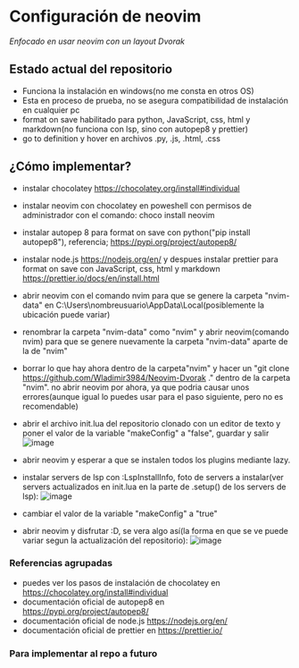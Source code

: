 # Configuración de neovim

_Enfocado en usar neovim con un layout Dvorak_

## Estado actual del repositorio

- Funciona la instalación en windows(no me consta en otros OS)
- Esta en proceso de prueba, no se asegura compatibilidad de instalación en cualquier pc
- format on save habilitado para python, JavaScript, css, html y markdown(no funciona con lsp, sino con autopep8 y prettier)
- go to definition y hover en archivos .py, .js, .html, .css

## ¿Cómo implementar?

- instalar chocolatey https://chocolatey.org/install#individual
- instalar neovim con chocolatey en poweshell con permisos de administrador con el comando: choco install neovim
- instalar autopep 8 para format on save con python("pip install autopep8"), referencia; https://pypi.org/project/autopep8/
- instalar node.js https://nodejs.org/en/ y despues instalar prettier para format on save con JavaScript, css, html y markdown https://prettier.io/docs/en/install.html
- abrir neovim con el comando nvim para que se genere la carpeta "nvim-data" en C:\Users\nombreusuario\AppData\Local(posiblemente la ubicación puede variar)
- renombrar la carpeta "nvim-data" como "nvim" y abrir neovim(comando nvim) para que se genere nuevamente la carpeta "nvim-data" aparte de la de "nvim"
- borrar lo que hay ahora dentro de la carpeta"nvim" y hacer un "git clone https://github.com/Wladimir3984/Neovim-Dvorak ." dentro de la carpeta "nvim". no abrir neovim por ahora, ya que podria causar unos errores(aunque igual lo puedes usar para el paso siguiente, pero no es recomendable)
- abrir el archivo init.lua del repositorio clonado con un editor de texto y poner el valor de la variable "makeConfig" a "false", guardar y salir
  ![image](https://user-images.githubusercontent.com/83993271/223286922-e5cfcab2-0ac6-4ab6-b512-6754ff040854.png)
- abrir neovim y esperar a que se instalen todos los plugins mediante lazy.
- instalar servers de lsp con :LspInstallInfo, foto de servers a instalar(ver servers actualizados en init.lua en la parte de .setup() de los servers de lsp):
  ![image](https://user-images.githubusercontent.com/83993271/224116849-43915733-4e38-4885-b4bf-57c8c5189fcf.png)

- cambiar el valor de la variable "makeConfig" a "true"
- abrir neovim y disfrutar :D, se vera algo así(la forma en que se ve puede variar segun la actualización del repositorio):
  ![image](https://user-images.githubusercontent.com/83993271/223286613-ca9dd9ed-7fab-4585-8858-26b7c65f01a3.png)

### Referencias agrupadas

- puedes ver los pasos de instalación de chocolatey en https://chocolatey.org/install#individual
- documentación oficial de autopep8 en https://pypi.org/project/autopep8/
- documentación oficial de node.js https://nodejs.org/en/
- documentación oficial de prettier en https://prettier.io/


### Para implementar al repo a futuro
